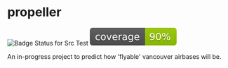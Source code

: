 # propeller

![Badge Status for Src Test](https://github.com/gavingro/propeller/actions/workflows/test-src.yml/badge.svg)
![Badge Status Code Coverage](https://github.com/gavingro/propeller/blob/main/reports/coverage.svg)

An in-progress project to predict how 'flyable' vancouver airbases will be.

